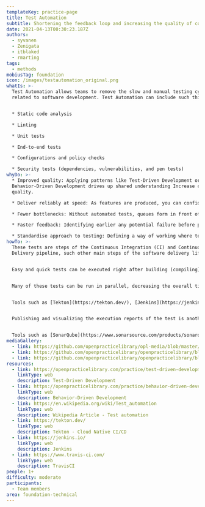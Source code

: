 ```yaml
---
templateKey: practice-page
title: Test Automation
subtitle: Shortening the feedback loop and increasing the quality of code.
date: 2021-04-13T00:30:23.187Z
authors:
  - syvanen
  - Zenigata
  - itblaked
  - rmarting
tags:
  - methods
mobiusTag: foundation
icon: /images/testautomation_original.png
whatIs: >-
  Test Automation allows teams to remove the slow and manual testing cycles
  related to software development. Test Automation can include such things as:


  * Static code analysis

  * Linting

  * Unit tests

  * End-to-end tests

  * Configurations and policy checks

  * Security tests (dependencies, vulnerabilities, and pen tests)
whyDo: >-
  * ﻿Improved quality: Applying patterns like Test-Driven Development or
  Behavior-Driven Development drives up shared understanding Increase code
  quality.

  * Deliver reliably at speed: As features are produced, you can confidently release without a large manual registration each time.﻿ 

  * Fewer bottlenecks: Without automated tests, queues form in front of testers.

  * Faster feedback: Identifying earlier any potential failure before promote changes into production environments.

  * Standardise approach to testing: Defining a way of working where testing is another goal and benefit for the product team.
howTo: >-
  T﻿hese tests are steps of the Continuous Integration (CI) and Continuous
  Delivery pipeline, such other main steps of the software delivery life cycle.


  Easy and quick tests can be executed right after building (compiling) an application or when code is pushed or merged in source control. End-to-End and Security tests usually are executed one the software is deployed in some non-production environment.


  Many of these tests can be run in parallel, decreasing the overall time taken to run a collection of tests.


  Tools such as [Tekton](https://tekton.dev/), [Jenkins](https://jenkins.io/) or [TravisCI](https://www.travis-ci.com/) could be used to execute these tests.


  P﻿ublishing and visualizing the execution reports of the test is another key aspect of the Test Automation, as these reports provide a rapid visualization about the status of the quality, and results of all these steps along the life cycle of the software.


  T﻿ools such as [SonarQube](https://www.sonarsource.com/products/sonarqube/), [OWASP ZAP](https://www.zaproxy.org/) provide test reporting dashboards.
mediaGallery:
  - link: https://github.com/openpracticelibrary/opl-media/blob/master/images/test%20automation.jpg?raw=true
  - link: https://github.com/openpracticelibrary/openpracticelibrary/blob/main/static/images/testing-pyramid.png?raw=true
  - link: https://github.com/openpracticelibrary/openpracticelibrary/blob/main/static/images/measuring-test.png?raw=true
resources:
  - link: https://openpracticelibrary.com/practice/test-driven-development/
    linkType: web
    description: Test-Driven Development
  - link: https://openpracticelibrary.com/practice/behavior-driven-development/
    linkType: web
    description: Behavior-Driven Development
  - link: https://en.wikipedia.org/wiki/Test_automation
    linkType: web
    description: Wikipedia Article - Test automation
  - link: https://tekton.dev/
    linkType: web
    description: Tekton - Cloud Native CI/CD
  - link: https://jenkins.io/
    linkType: web
    description: Jenkins
  - link: https://www.travis-ci.com/
    linkType: web
    description: TravisCI
people: 1+
difficulty: moderate
participants:
  - Team members
area: foundation-technical
---
```

